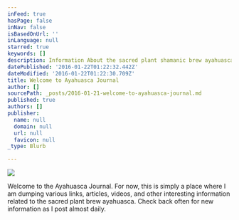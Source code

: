 ```yaml
---
inFeed: true
hasPage: false
inNav: false
isBasedOnUrl: ''
inLanguage: null
starred: true
keywords: []
description: Information About the sacred plant shamanic brew ayahuasca from the Amazon
datePublished: '2016-01-22T01:22:32.442Z'
dateModified: '2016-01-22T01:22:30.709Z'
title: Welcome to Ayahuasca Journal
author: []
sourcePath: _posts/2016-01-21-welcome-to-ayahuasca-journal.md
published: true
authors: []
publisher:
  name: null
  domain: null
  url: null
  favicon: null
_type: Blurb

---
```

![](https://the-grid-user-content.s3-us-west-2.amazonaws.com/2b6ba4ca-3524-4ef5-ba17-c6254f08597b.jpg)

Welcome to the Ayahuasca Journal. For now, this is simply a place where I am dumping various links, articles, videos, and other interesting information related to the sacred plant brew ayahuasca.
Check back often for new information as I post almost daily.